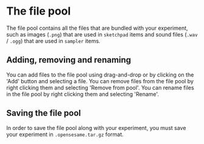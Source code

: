 # The file pool

The file pool contains all the files that are bundled with your experiment, such as images (`.png`) that are used in `sketchpad` items and sound files (`.wav` / `.ogg`) that are used in `sampler` items.

## Adding, removing and renaming

You can add files to the file pool using drag-and-drop or by clicking on the 'Add' button and selecting a file. You can remove files from the file pool by right clicking them and selecting 'Remove from pool'. You can rename files in the file pool by right clicking them and selecting 'Rename'.

## Saving the file pool

In order to save the file pool along with your experiment, you must save your experiment in `.opensesame.tar.gz` format.



